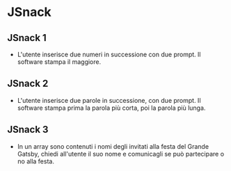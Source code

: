 # JSnack

## JSnack 1
- L'utente inserisce due numeri in successione con due prompt. ll software stampa il maggiore.

## JSnack 2
- L'utente inserisce due parole in successione, con due prompt. Il software stampa prima la parola più corta, poi la parola più lunga.

## JSnack 3
- In un array sono contenuti i nomi degli invitati alla festa del Grande Gatsby, chiedi all'utente il suo nome e comunicagli se può partecipare o no alla festa.